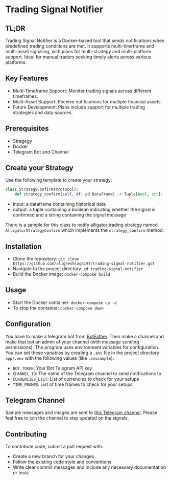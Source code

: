 # Trading Signal Notifier

## TL;DR
Trading Signal Notifier is a Docker-based tool that sends notifications when predefined trading conditions are met. It supports multi-timeframe and multi-asset signaling, with plans for multi-strategy and multi-platform support. Ideal for manual traders seeking timely alerts across various platforms.

## Key Features
* Multi-Timeframe Support: Monitor trading signals across different timeframes.
* Multi-Asset Support: Receive notifications for multiple financial assets.
* Future Development: Plans include support for multiple trading strategies and data sources.

## Prerequisites
* Stragegy
* Docker
* Telegram Bot and Channel

## Create your Strategy
Use the following template to create your strategy:

```python
class StrategyConfirm(Protocol):
    def strategy_confirm(self, df: pd.DataFrame) -> Tuple[bool, str]: ...
```
* input: a dataframe containing historical data
* output: a tuple containing a boolean indicating whether the signal is confirmed and a string containing the signal message

There is a sample for this class to notify alligator trading strategy named `AlligatorStrategyConfirm` which implements the `strategy_confirm` method.

## Installation
* Clone the repository: `git clone https://github.com/aligheshlaghi97/trading-signal-notifier.git`
* Navigate to the project directory: `cd trading-signal-notifier`
* Build the Docker image: `docker-compose build`

## Usage
* Start the Docker container: `docker-compose up -d`
* To stop the container: `docker-compose down`

## Configuration
You have to make a telegram bot from [BotFather](https://t.me/BotFather). Then make a channel and make that bot an admin of your channel (with message sending permissions).
The program uses environment variables for configuration. You can set these variables by creating a `.env` file in the project directory `app/.env` with the following values (like `.envsample`):

* `BOT_TOKEN`: Your Bot Telegram API key
* `CHANNEL_ID`: The name of the Telegram channel to send notifications to
* `CURRENCIES_LIST`: List of currencies to check for your setups
* `TIME_FRAMES`: List of time frames to check for your setups

## Telegram Channel
Sample messages and images are sent to [this Telegram channel](https://t.me/alligator_signal).
Please feel free to join the channel to stay updated on the signals.

## Contributing
To contribute code, submit a pull request with:

* Create a new branch for your changes
* Follow the existing code style and conventions
* Write clear commit messages and include any necessary documentation or tests
